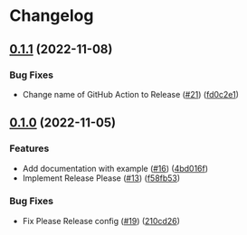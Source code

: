 # Changelog

## [0.1.1](https://github.com/jtwatson/shutdown/compare/v0.1.0...v0.1.1) (2022-11-08)


### Bug Fixes

* Change name of GitHub Action to Release ([#21](https://github.com/jtwatson/shutdown/issues/21)) ([fd0c2e1](https://github.com/jtwatson/shutdown/commit/fd0c2e18fa643b819508571905594e433b274098))

## [0.1.0](https://github.com/jtwatson/shutdown/compare/v0.0.1...v0.1.0) (2022-11-05)


### Features

* Add documentation with example ([#16](https://github.com/jtwatson/shutdown/issues/16)) ([4bd016f](https://github.com/jtwatson/shutdown/commit/4bd016f08c8949a88efbdd62ed8f5d2724a39730))
* Implement Release Please ([#13](https://github.com/jtwatson/shutdown/issues/13)) ([f58fb53](https://github.com/jtwatson/shutdown/commit/f58fb530fef19ee88928ec5125577f1e10f0a574))


### Bug Fixes

* Fix Please Release config ([#19](https://github.com/jtwatson/shutdown/issues/19)) ([210cd26](https://github.com/jtwatson/shutdown/commit/210cd2673a922896bd8395eb8ddf01aa8d402232))
